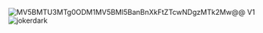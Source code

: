 ![MV5BMTU3MTg0ODM1MV5BMl5BanBnXkFtZTcwNDgzMTk2Mw@@ _V1_](https://github.com/user-attachments/assets/fb340743-8f83-4f1c-86d0-2739ec298858)
![jokerdark](https://github.com/user-attachments/assets/8123cb0b-0b10-44aa-bb03-25de2d8b675c)

